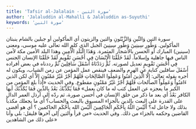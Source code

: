 ```yaml
---
title: 'Tafsir al-Jalalain - سورة التين'
author: 'Jalaluddin al-Mahalli & Jalaluddin as-Suyuthi'
keywords: 'سورة التين'
---
```


سورة التين
وَالتِّينِ وَالزَّيْتُونِ
والتين والزيتون
أي المأكولين أو جبلين بالشام ينبتان المأكولين.
وَطُورِ سِينِينَ
وَطُورِ سِينِينَ
الجبل الذي كلم الله تعالى عليه موسى، ومعنى (سينين) المبارك أو الحسن بالأشجار المثمرة.
وَهَذَا الْبَلَدِ الْأَمِينِ
وهذا البلد الأمين
مكة لأمن الناس فيها جاهلية وإسلاماً.
لَقَدْ خَلَقْنَا الْإِنْسَانَ فِي أَحْسَنِ تَقْوِيمٍ
لَقَدْ خَلَقْنَا الإنسان
الجنس
فِي أَحْسَنِ تَقْوِيمٍ
تعديل لصورته.
ثُمَّ رَدَدْنَاهُ أَسْفَلَ سَافِلِينَ
ثُمَّ رددناه
في بعض أفراده
أَسْفَلَ سافلين
كناية عن الهرم والضعف فينقص عمل المؤمن عن زمن الشباب، ويكون له أجره بقوله تعالى:
إِلَّا الَّذِينَ آَمَنُوا وَعَمِلُوا الصَّالِحَاتِ فَلَهُمْ أَجْرٌ غَيْرُ مَمْنُونٍ
إِلاَّ
أي لكن
الذين ءَامَنُواْ وَعَمِلُواْ الصالحات فَلَهُمْ أَجْرٌ غَيْرُ مَمْنُونٍ
مقطوع. وفي الحديث
«إذا بلغ المؤمن من الكبر ما يعجزه عن العمل كتب له ما كان يعمل»
فَمَا يُكَذِّبُكَ بَعْدُ بِالدِّينِ
فَمَا يُكَذِّبُكَ
أيها الكافر
بَعْدُ
أي بعد ما ذكر من خلق الإِنسان في أحسن صورة، ثم ردّه إلى أرذل العمر الدال على القدرة على البعث
بالدين
بالجزاء المسبوق بالبعث والحساب؟ أي ما يجعلك مكذباً بذلك ولا جاعل له؟
أَلَيْسَ اللَّهُ بِأَحْكَمِ الْحَاكِمِينَ
أَلَيْسَ الله بِأَحْكَمِ الحاكمين
؟ أي هو أقضى القاضين وحكمه بالجزاء من ذلك. وفي الحديث
«من قرأ والتين إلى آخرها فليقل: بلى وأنا على ذلك من الشاهدين»